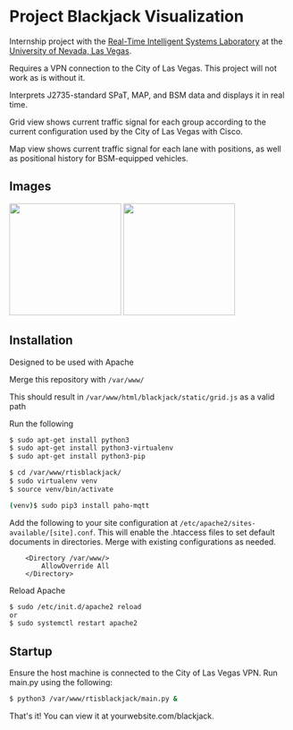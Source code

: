 # Project Blackjack Visualization
Internship project with the [Real-Time Intelligent Systems Laboratory](http://rtis.oit.unlv.edu/) at the [University of Nevada, Las Vegas](https://www.unlv.edu/).

Requires a VPN connection to the City of Las Vegas. This project will not work as is without it.

Interprets J2735-standard SPaT, MAP, and BSM data and displays it in real time.

Grid view shows current traffic signal for each group according to the current configuration used by the City of Las Vegas with Cisco.

Map view shows current traffic signal for each lane with positions, as well as positional history for BSM-equipped vehicles.

## Images

<img src="https://i.gyazo.com/246553334812d9acbb5539dc1177c1a9.jpg" height="200px" />
<img src ="https://i.gyazo.com/fab234093a565b83a39b27c2f1da160b.png" height="200px" />

## Installation
Designed to be used with Apache

Merge this repository with `/var/www/`

This should result in `/var/www/html/blackjack/static/grid.js` as a valid path

Run the following
```bash
$ sudo apt-get install python3
$ sudo apt-get install python3-virtualenv
$ sudo apt-get install python3-pip

$ cd /var/www/rtisblackjack/
$ sudo virtualenv venv
$ source venv/bin/activate

(venv)$ sudo pip3 install paho-mqtt
```

Add the following to your site configuration at `/etc/apache2/sites-available/[site].conf`. This will enable the .htaccess files to set default documents in directories. Merge with existing configurations as needed.
```
    <Directory /var/www/>
        AllowOverride All
    </Directory>
```

Reload Apache
```bash
$ sudo /etc/init.d/apache2 reload
or
$ sudo systemctl restart apache2
```

## Startup

Ensure the host machine is connected to the City of Las Vegas VPN.
Run main.py using the following:
```bash
$ python3 /var/www/rtisblackjack/main.py &
```

That's it! You can view it at yourwebsite.com/blackjack.
